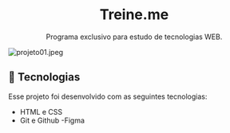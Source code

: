 <h1 align="center"> Treine.me </h1>

<p align="center">
Programa exclusivo para estudo de tecnologias WEB.
</p>
<img src="https://img.hotimg.com/projeto01.jpeg" alt="projeto01.jpeg" border="0" />

## 🚀 Tecnologias

Esse projeto foi desenvolvido com as seguintes tecnologias:

- HTML e CSS
- Git e Github
-Figma
